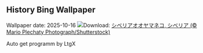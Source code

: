 ## History Bing Wallpaper
Wallpaper date: 2025-10-16
![](https://www.bing.com/th?id=OHR.SiberianLynx_JA-JP8122329970_UHD.jpg&w=1000)Download: [シベリアオオヤマネコ, シベリア (© Mario Plechaty Photograph/Shutterstock)](https://www.bing.com/th?id=OHR.SiberianLynx_JA-JP8122329970_UHD.jpg)

Auto get programm by LtgX
